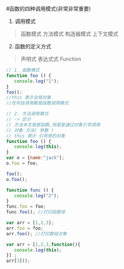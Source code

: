 #函数的四种调用模式(非常非常重要)
1. 调用模式

> 函数模式
> 方法模式
> 构造器模式
> 上下文模式

2. 函数的定义方式

> 声明式
> 表达式式
> Function

```javascript
// 1. 函数模式
function foo () {
   console.log("1");
}
foo();
//this 表示全局对象
//任何自调用都是函数调用模式

// 2. 方法调用模式
// -> 区分
// 方法本生就是函数,但是是通过对象引导调用
// 对象.方法( 参数 )
// this 表示 引导放的对象
function foo () {
   console.log(this);
}
var o = {name:"jack"];
o.foo = foo;

foo();
o.foo();

function func () {
   console.log("2"); 
}
func.foo = foo;
func.foo(); //打印函数体

var arr = [1,2,3];
arr.foo = foo; 
arr.foo(); //打印数组对象

var arr = [1,2,3,function(){
   console.log(this);
}] ;
arr[3]();
```